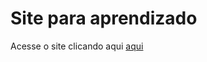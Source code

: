 # Site para aprendizado
Acesse o site clicando aqui [aqui](https://ribas-codes.github.io/html-study/)
